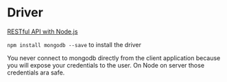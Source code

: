 # Driver
[RESTful API with Node.js](https://academind.com/learn/node-js/building-a-restful-api-with/)

`npm install mongodb --save` to install the driver

You never connect to mongodb directly from the client application because you will expose your credentials to the user. On Node on server those credentials ara safe.
